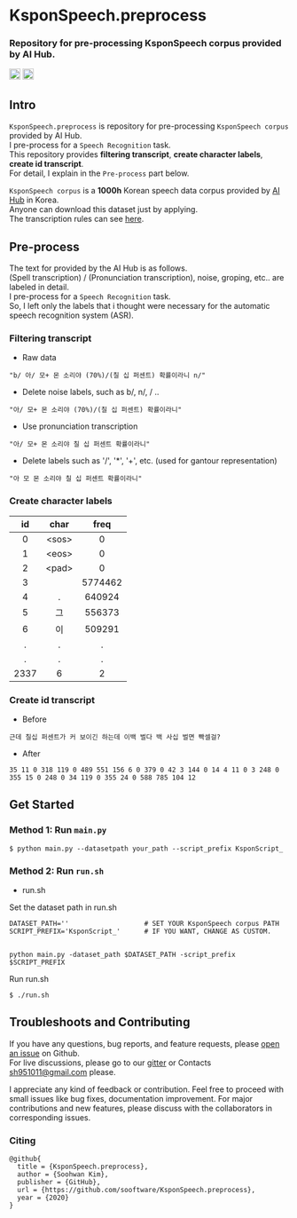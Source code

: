 # KsponSpeech.preprocess

### Repository for pre-processing KsponSpeech corpus provided by AI Hub.

<img src="https://img.shields.io/badge/License-MIT-yellow" height=20> [<img src="https://img.shields.io/badge/chat-on%20gitter-4fb99a" height=20>](https://gitter.im/Korean-Speech-Recognition/community)  
  
## Intro

`KsponSpeech.preprocess` is repository for pre-processing `KsponSpeech corpus` provided by AI Hub.  
I pre-process for a `Speech Recognition` task.   
This repository provides **filtering transcript**, **create character labels**, **create id transcript**.   
For detail, I explain in the `Pre-process` part below.         
  
`KsponSpeech corpus` is a **1000h** Korean speech data corpus provided by [AI Hub](http://www.aihub.or.kr/) in Korea.   
Anyone can download this dataset just by applying.  
The transcription rules can see [here](http://www.aihub.or.kr/sites/default/files/2019-12/%ED%95%9C%EA%B5%AD%EC%96%B4%20%EC%9D%8C%EC%84%B1%20%EC%A0%84%EC%82%AC%EA%B7%9C%EC%B9%99%20v1.0.pdf).  
  
## Pre-process
  
The text for provided by the AI Hub is as follows.  
(Spell transcription) / (Pronunciation transcription), noise, groping, etc.. are labeled in detail.   
I pre-process for a `Speech Recognition` task.   
So, I left only the labels that i thought were necessary for the automatic speech recognition system (ASR).   
   
### Filtering transcript

* Raw data
```
"b/ 아/ 모+ 몬 소리야 (70%)/(칠 십 퍼센트) 확률이라니 n/" 
``` 
  
* Delete noise labels, such as b/, n/, / ..
```
"아/ 모+ 몬 소리야 (70%)/(칠 십 퍼센트) 확률이라니"
```
  
* Use pronunciation transcription
```
"아/ 모+ 몬 소리야 칠 십 퍼센트 확률이라니"
```
  
* Delete labels such as '/', '*', '+', etc. (used for gantour representation)
```
"아 모 몬 소리야 칠 십 퍼센트 확률이라니"
```
  
### Create character labels
  
|id|char|freq|  
|:--:|:----:|:----:|   
|0|\<sos\>|0|   
|1|<eos\>|0|   
|2|\<pad\>|0|  
|3| |5774462|   
|4|.|640924|   
|5|그|556373|   
|6|이|509291|   
|.|.|.|  
|.|.|.|     
|2337|6|2|  
  
### Create id transcript
  
* Before
```
근데 칠십 퍼센트가 커 보이긴 하는데 이백 벌다 백 사십 벌면 빡셀걸?
```
  
* After
```
35 11 0 318 119 0 489 551 156 6 0 379 0 42 3 144 0 14 4 11 0 3 248 0 355 15 0 248 0 34 119 0 355 24 0 588 785 104 12
```
  
## Get Started
  
### Method 1: Run `main.py`  
```
$ python main.py --datasetpath your_path --script_prefix KsponScript_
```  

### Method 2: Run `run.sh`  

  
* run.sh
  
Set the dataset path in run.sh
```
DATASET_PATH=''                   # SET YOUR KsponSpeech corpus PATH
SCRIPT_PREFIX='KsponScript_'      # IF YOU WANT, CHANGE AS CUSTOM.


python main.py -dataset_path $DATASET_PATH -script_prefix $SCRIPT_PREFIX
```  
  
Run run.sh
```
$ ./run.sh
```
  
## Troubleshoots and Contributing
  
If you have any questions, bug reports, and feature requests, please [open an issue](https://github.com/sooftware/KsponSpeech.preprocess/issues) on Github.   
For live discussions, please go to our [gitter](https://gitter.im/Korean-Speech-Recognition/community) or Contacts sh951011@gmail.com please.  
  
I appreciate any kind of feedback or contribution.  Feel free to proceed with small issues like bug fixes, documentation improvement.  For major contributions and new features, please discuss with the collaborators in corresponding issues.  
  
### Citing
```
@github{
  title = {KsponSpeech.preprocess},
  author = {Soohwan Kim},
  publisher = {GitHub},
  url = {https://github.com/sooftware/KsponSpeech.preprocess},
  year = {2020}
}
```
